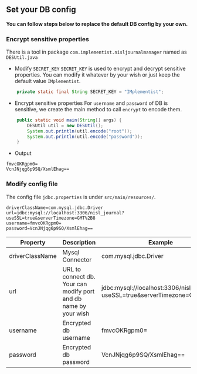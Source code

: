 ## Set your DB config
**You can follow steps below to replace the default DB config by your own.**

### Encrypt sensitive properties
There is a tool in package `com.implementist.nisljournalmanager` named as `DESUtil.java`

- Modify `SECRET_KEY`
`SECRET_KEY` is used to encrypt and decrypt sensitive properties. You can modify it whatever by your wish or just keep the default value `IMplementist`.

```java
    private static final String SECRET_KEY = "IMplementist";
```

- Encrypt sensitive properties
For `username` and `password` of DB is sensitive, we create the main method to call `encrypt` to encode them.

```java
    public static void main(String[] args) {
        DESUtil util = new DESUtil();
        System.out.println(util.encode("root"));
        System.out.println(util.encode("password"));
    }
```

- Output
```
fmvcOKRgpm0=
VcnJNjqg6p9SQ/XsmlEhag==
```

### Modify config file
The config file `jdbc.properties` is under `src/main/resources/`.

```
driverClassName=com.mysql.jdbc.Driver
url=jdbc:mysql://localhost:3306/nisl_journal?useSSL=true&serverTimezone=GMT%2B8
username=fmvcOKRgpm0=
password=VcnJNjqg6p9SQ/XsmlEhag==
```

| Property | Description | Example |
| - | - | - |
| driverClassName | Mysql Connector | com.mysql.jdbc.Driver |
| url | URL to connect db. Your can modify port and db name by your wish | jdbc:mysql://localhost:3306/nisl_journal?useSSL=true&serverTimezone=GMT%2B8 |
| username | Encrypted db username | fmvcOKRgpm0= |
| password | Encrypted db password | VcnJNjqg6p9SQ/XsmlEhag== |
